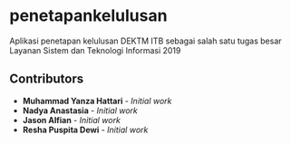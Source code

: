 # penetapankelulusan
Aplikasi penetapan kelulusan DEKTM ITB sebagai salah satu tugas besar Layanan Sistem dan Teknologi Informasi 2019

## Contributors
  * **Muhammad Yanza Hattari** - *Initial work*
  * **Nadya Anastasia** - *Initial work*
  * **Jason Alfian** - *Initial work*
  * **Resha Puspita Dewi** - *Initial work*
